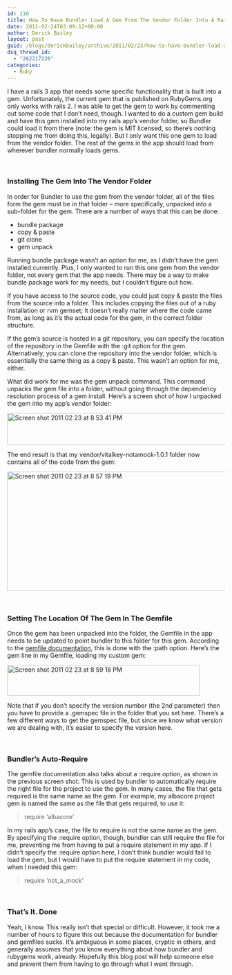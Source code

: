 ```yaml
---
id: 216
title: How To Have Bundler Load A Gem From The Vendor Folder Into A Rails 3 App
date: 2011-02-24T03:09:12+00:00
author: Derick Bailey
layout: post
guid: /blogs/derickbailey/archive/2011/02/23/how-to-have-bundler-load-a-custom-gem-into-a-rails-3-app.aspx
dsq_thread_id:
  - "262217226"
categories:
  - Ruby
---
```

I have a rails 3 app that needs some specific functionality that is built into a gem. Unfortunately, the current gem that is published on RubyGems.org only works with rails 2. I was able to get the gem to work by commenting out some code that I don&#8217;t need, though. I wanted to do a custom gem build and have this gem installed into my rails app&#8217;s vendor folder, so Bundler could load it from there (note: the gem is MIT licensed, so there&#8217;s nothing stopping me from doing this, legally). But I only want this one gem to load from the vendor folder. The rest of the gems in the app should load from wherever bundler normally loads gems.

 

### Installing The Gem Into The Vendor Folder

In order for Bundler to use the gem from the vendor folder, all of the files form the gem must be in that folder &#8211; more specifically, unpacked into a sub-folder for the gem. There are a number of ways that this can be done:

  * bundle package
  * copy & paste
  * git clone
  * gem unpack

Running bundle package wasn&#8217;t an option for me, as I didn&#8217;t have the gem installed currently. Plus, I only wanted to run this one gem from the vendor folder, not every gem that the app needs. There may be a way to make bundle package work for my needs, but I couldn&#8217;t figure out how.

If you have access to the source code, you could just copy & paste the files from the source into a folder. This includes copying the files out of a ruby installation or rvm gemset; it doesn&#8217;t really matter where the code came from, as long as it&#8217;s the actual code for the gem, in the correct folder structure.

If the gem&#8217;s source is hosted in a git repository, you can specify the location of the repository in the Gemfile with the :git option for the gem. Alternatively, you can clone the repository into the vendor folder, which is essentially the same thing as a copy & paste. This wasn&#8217;t an option for me, either.

What did work for me was the gem unpack command. This command unpacks the gem file into a folder, without going through the dependency resolution process of a gem install. Here&#8217;s a screen shot of how I unpacked the gem into my app&#8217;s vendor folder:

<img src="http://lostechies.com/derickbailey/files/2011/03/Screen-shot-2011-02-23-at-8.53.41-PM.png" border="0" alt="Screen shot 2011 02 23 at 8 53 41 PM" width="600" height="73" />

The end result is that my vendor/vitalkey-notamock-1.0.1 folder now contains all of the code from the gem:

<img src="http://lostechies.com/derickbailey/files/2011/03/Screen-shot-2011-02-23-at-8.57.19-PM.png" border="0" alt="Screen shot 2011 02 23 at 8 57 19 PM" width="600" height="275" />

 

### Setting The Location Of The Gem In The Gemfile

Once the gem has been unpacked into the folder, the Gemfile in the app needs to be updated to point bundler to this folder for this gem. According to the [gemfile documentation](http://gembundler.com/man/gemfile.5.html), this is done with the :path option. Here&#8217;s the gem line in my Gemfile, loading my custom gem:

<img src="http://lostechies.com/derickbailey/files/2011/03/Screen-shot-2011-02-23-at-8.59.18-PM.png" border="0" alt="Screen shot 2011 02 23 at 8 59 18 PM" width="446" height="71" />

Note that if you don&#8217;t specify the version number (the 2nd parameter) then you have to provide a .gemspec file in the folder that you set here. There&#8217;s a few different ways to get the gemspec file, but since we know what version we are dealing with, it&#8217;s easier to specify the version here.

 

### Bundler&#8217;s Auto-Require

The gemfile documentation also talks about a :require option, as shown in the previous screen shot. This is used by bundler to automatically require the right file for the project to use the gem. In many cases, the file that gets required is the same name as the gem. For example, my albacore project gem is named the same as the file that gets required, to use it:

> require &#8216;albacore&#8217;

In my rails app&#8217;s case, the file to require is not the same name as the gem. By specifying the :require option, though, bundler can still require the file for me, preventing me from having to put a require statement in my app. If I didn&#8217;t specify the :require option here, I don&#8217;t think bundler would fail to load the gem, but I would have to put the require statement in my code, when I needed this gem:

> require &#8216;not\_a\_mock&#8217;

 

### That&#8217;s It. Done

Yeah, I know. This really isn&#8217;t that special or difficult. However, it took me a number of hours to figure this out because the documentation for bundler and gemfiles sucks. It&#8217;s ambiguous in some places, cryptic in others, and generally assumes that you know everything about how bundler and rubygems work, already. Hopefully this blog post will help someone else and prevent them from having to go through what I went through.